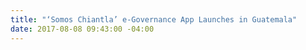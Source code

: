 ```yaml
---
title: "‘Somos Chiantla’ e-Governance App Launches in Guatemala"
date: 2017-08-08 09:43:00 -04:00
---
```



